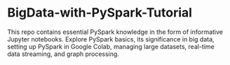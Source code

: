 # BigData-with-PySpark-Tutorial
This repo contains essential PySpark knowledge in the form of informative Jupyter notebooks. Explore PySpark basics, its significance in big data, setting up PySpark in Google Colab, managing large datasets, real-time data streaming, and graph processing.
